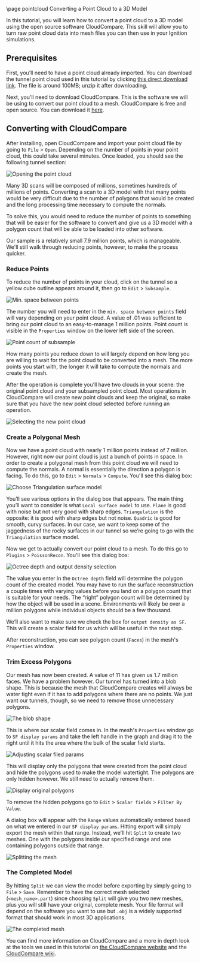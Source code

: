 \page pointcloud Converting a Point Cloud to a 3D Model

In this tutorial, you will learn how to convert a point cloud to a 3D model using the open source software CloudCompare.
This skill will allow you to turn raw point cloud data into mesh files you can then use in your Ignition simulations.

## Prerequisites

First, you’ll need to have a point cloud already imported.
You can download the tunnel point cloud used in this tutorial by clicking [this direct download link](https://ignition-tutorials.s3-us-west-1.amazonaws.com/ign-gazebo/point_cloud_to_mesh/TutorialExample.zip).
The file is around 100MB; unzip it after downloading.

Next, you’ll need to download CloudCompare.
This is the software we will be using to convert our point cloud to a mesh.
CloudCompare is free and open source.
You can download it [here](http://www.danielgm.net/cc/release/).

## Converting with CloudCompare

After installing, open CloudCompare and import your point cloud file by going to `File` > `Open`.
Depending on the number of points in your point cloud, this could take several minutes.
Once loaded, you should see the following tunnel section:

![Opening the point cloud](https://raw.githubusercontent.com/ignitionrobotics/ign-gazebo/main/tutorials/files/point_cloud_to_mesh/cloudcompare2.png)

Many 3D scans will be composed of millions, sometimes hundreds of millions of points.
Converting a scan to a 3D model with that many points would be very difficult due to the number of polygons that would be created and the long processing time necessary to compute the normals.

To solve this, you would need to reduce the number of points to something that will be easier for the software to convert and give us a 3D model with a polygon count that will be able to be loaded into other software.

Our sample is a relatively small 7.9 million points, which is manageable.
We'll still walk through reducing points, however, to make the process quicker.

### Reduce Points

To reduce the number of points in your cloud, click on the tunnel so a yellow cube outline appears around it, then go to `Edit` > `Subsample`.

![Min. space between points](https://raw.githubusercontent.com/ignitionrobotics/ign-gazebo/main/tutorials/files/point_cloud_to_mesh/min_space.png)

The number you will need to enter in the `min. space between points` field will vary depending on your point cloud.
A value of .01 was sufficient to bring our point cloud to an easy-to-manage 1 million points.
Point count is visible in the `Properties` window on the lower left side of the screen.

![Point count of subsample](https://raw.githubusercontent.com/ignitionrobotics/ign-gazebo/main/tutorials/files/point_cloud_to_mesh/properties.png)

How many points you reduce down to will largely depend on how long you are willing to wait for the point cloud to be converted into a mesh.
The more points you start with, the longer it will take to compute the normals and create the mesh.

After the operation is complete you’ll have two clouds in your scene: the original point cloud and your subsampled point cloud.
Most operations in CloudCompare will create new point clouds and keep the original, so make sure that you have the new point cloud selected before running an operation.

![Selecting the new point cloud](https://raw.githubusercontent.com/ignitionrobotics/ign-gazebo/main/tutorials/files/point_cloud_to_mesh/secondcloud.png)

### Create a Polygonal Mesh

Now we have a point cloud with nearly 1 million points instead of 7 million.
However, right now our point cloud is just a bunch of points in space.
In order to create a polygonal mesh from this point cloud we will need to compute the normals.
A normal is essentially the direction a polygon is facing.
To do this, go to `Edit` > `Normals` > `Compute`.
You'll see this dialog box:

![Choose Triangulation surface model](https://raw.githubusercontent.com/ignitionrobotics/ign-gazebo/main/tutorials/files/point_cloud_to_mesh/compute_normals.png)

You’ll see various options in the dialog box that appears.
The main thing you’ll want to consider is what `Local surface model` to use.
`Plane` is good with noise but not very good with sharp edges.
`Triangulation` is the opposite: it is good with sharp edges but not noise.
`Quadric` is good for smooth, curvy surfaces.
In our case, we want to keep some of the jaggedness of the rocky surfaces in our tunnel so we’re going to go with the `Triangulation` surface model.

Now we get to actually convert our point cloud to a mesh.
To do this go to `Plugins` > `PoissonRecon`.
You'll see this dialog box:

![Octree depth and output density selection](https://raw.githubusercontent.com/ignitionrobotics/ign-gazebo/main/tutorials/files/point_cloud_to_mesh/outputdensity.png)

The value you enter in the `Octree depth` field will determine the polygon count of the created model.
You may have to run the surface reconstruction a couple times with varying values before you land on a polygon count that is suitable for your needs.
The “right” polygon count will be determined by how the object will be used in a scene.
Environments will likely be over a million polygons while individual objects should be a few thousand.

We’ll also want to make sure we check the box for `output density as SF`.
This will create a scalar field for us which will be useful in the next step.

After reconstruction, you can see polygon count (`Faces`) in the mesh's `Properties` window.

### Trim Excess Polygons

Our mesh has now been created.
A value of 11 has given us 1.7 million faces.
We have a problem however.
Our tunnel has turned into a blob shape.
This is because the mesh that CloudCompare creates will always be water tight even if it has to add polygons where there are no points.
We just want our tunnels, though, so we need to remove those unnecessary polygons.

![The blob shape](https://raw.githubusercontent.com/ignitionrobotics/ign-gazebo/main/tutorials/files/point_cloud_to_mesh/blob2.png)

This is where our scalar field comes in.
In the mesh's `Properties` window go to `SF display params` and take the left handle in the graph and drag it to the right until it hits the area where the bulk of the scalar field starts.

![Adjusting scalar filed params](https://raw.githubusercontent.com/ignitionrobotics/ign-gazebo/main/tutorials/files/point_cloud_to_mesh/sf_display.png)

This will display only the polygons that were created from the point cloud and hide the polygons used to make the model watertight.
The polygons are only hidden however.
We still need to actually remove them.

![Display original polygons](https://raw.githubusercontent.com/ignitionrobotics/ign-gazebo/main/tutorials/files/point_cloud_to_mesh/hidden_polygons2.png)

To remove the hidden polygons go to `Edit` > `Scalar fields` > `Filter By Value`.

A dialog box will appear with the `Range` values automatically entered based on what we entered in our `SF display params`.
Hitting export will simply export the mesh within that range.
Instead, we'll hit `Split` to create two meshes.
One with the polygons inside our specified range and one containing polygons outside that range.

![Splitting the mesh](https://raw.githubusercontent.com/ignitionrobotics/ign-gazebo/main/tutorials/files/point_cloud_to_mesh/split.png)

### The Completed Model

By hitting `Split` we can view the model before exporting by simply going to `File` > `Save`.
Remember to have the correct mesh selected (`<mesh_name>.part`) since choosing `Split` will give you two new meshes, plus you will still have your original, complete mesh.
Your file format will depend on the software you want to use but `.obj` is a widely supported format that should work in most 3D applications.

![The completed mesh](https://raw.githubusercontent.com/ignitionrobotics/ign-gazebo/main/tutorials/files/point_cloud_to_mesh/complete2.png)

You can find more information on CloudCompare and a more in depth look at the tools we used in this tutorial on [the CloudCompare website](https://www.cloudcompare.org/) and the [CloudCompare wiki](https://www.cloudcompare.org/doc/wiki/index.php?title=Main_Page).
